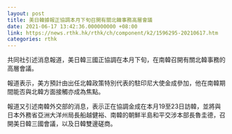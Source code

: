 ```yaml
---
layout: post
title: 美日韓據報正協調本月下旬召開有關北韓事務高層會議
date: 2021-06-17 13:42:36.000000000 +08:00
link: https://news.rthk.hk/rthk/ch/component/k2/1596295-20210617.htm
categories: rthk
---
```


共同社引述消息報道，美日韓三國正協調在本月下旬，在南韓召開有關北韓事務的高層會議。

報道表示，美方預計由出任北韓政策特別代表的駐印尼大使金成參加，他在南韓期間能否與北韓方面接觸亦成為焦點。

報道又引述南韓外交部的消息，表示正在協調金成在本月19至23日訪韓，並將與日本外務省亞洲大洋州局長船越健裕、南韓的朝鮮半島和平交涉本部長魯圭德，召開美日韓三國會議，以及日韓雙邊磋商。
